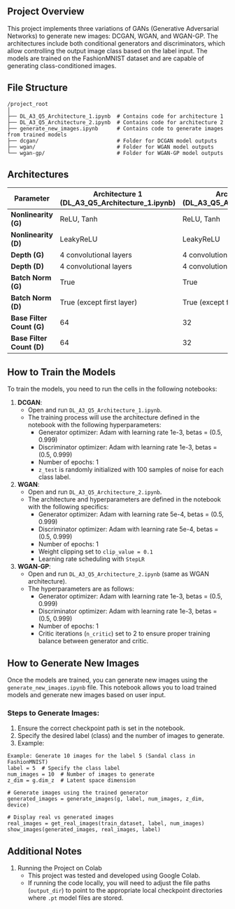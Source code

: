 ## Project Overview

This project implements three variations of GANs (Generative Adversarial Networks) to generate new images: DCGAN, WGAN, and WGAN-GP. The architectures include both conditional generators and discriminators, which allow controlling the output image class based on the label input. The models are trained on the FashionMNIST dataset and are capable of generating class-conditioned images.

## File Structure

```
/project_root
│
├── DL_A3_Q5_Architecture_1.ipynb  # Contains code for architecture 1
├── DL_A3_Q5_Architecture_2.ipynb  # Contains code for architecture 2
├── generate_new_images.ipynb      # Contains code to generate images from trained models
├── dcgan/                         # Folder for DCGAN model outputs
├── wgan/                          # Folder for WGAN model outputs
└── wgan-gp/                       # Folder for WGAN-GP model outputs
```

## Architectures

| Parameter                 | Architecture 1 (DL_A3_Q5_Architecture_1.ipynb) | Architecture 2 (DL_A3_Q5_Architecture_2.ipynb) |
| ------------------------- | ---------------------------------------------- | ---------------------------------------------- |
| **Nonlinearity (G)**      | ReLU, Tanh                                     | ReLU, Tanh                                     |
| **Nonlinearity (D)**      | LeakyReLU                                      | LeakyReLU                                      |
| **Depth (G)**             | 4 convolutional layers                         | 4 convolutional layers                         |
| **Depth (D)**             | 4 convolutional layers                         | 4 convolutional layers                         |
| **Batch Norm (G)**        | True                                           | True                                           |
| **Batch Norm (D)**        | True (except first layer)                      | True (except first layer)                      |
| **Base Filter Count (G)** | 64                                             | 32                                             |
| **Base Filter Count (D)** | 64                                             | 32                                             |



## How to Train the Models

To train the models, you need to run the cells in the following notebooks:

1. **DCGAN**:
   - Open and run `DL_A3_Q5_Architecture_1.ipynb`.
   - The training process will use the architecture defined in the notebook with the following hyperparameters:
     - Generator optimizer: Adam with learning rate 1e-3, betas = (0.5, 0.999)
     - Discriminator optimizer: Adam with learning rate 1e-3, betas = (0.5, 0.999)
     - Number of epochs: 1
     - `z_test` is randomly initialized with 100 samples of noise for each class label.
2. **WGAN**:
   - Open and run `DL_A3_Q5_Architecture_2.ipynb`.
   - The architecture and hyperparameters are defined in the notebook with the following specifics:
     - Generator optimizer: Adam with learning rate 5e-4, betas = (0.5, 0.999)
     - Discriminator optimizer: Adam with learning rate 5e-4, betas = (0.5, 0.999)
     - Number of epochs: 1
     - Weight clipping set to `clip_value = 0.1`
     - Learning rate scheduling with `StepLR`
3. **WGAN-GP**:
   - Open and run `DL_A3_Q5_Architecture_2.ipynb` (same as WGAN architecture).
   - The hyperparameters are as follows:
     - Generator optimizer: Adam with learning rate 1e-3, betas = (0.5, 0.999)
     - Discriminator optimizer: Adam with learning rate 1e-3, betas = (0.5, 0.999)
     - Number of epochs: 1
     - Critic iterations (`n_critic`) set to 2 to ensure proper training balance between generator and critic.

## How to Generate New Images

Once the models are trained, you can generate new images using the `generate_new_images.ipynb` file. This notebook allows you to load trained models and generate new images based on user input.

### Steps to Generate Images:

1. Ensure the correct checkpoint path is set in the notebook.
2. Specify the desired label (class) and the number of images to generate.
3. Example:

```
Example: Generate 10 images for the label 5 (Sandal class in FashionMNIST)
label = 5  # Specify the class label
num_images = 10  # Number of images to generate
z_dim = g.dim_z  # Latent space dimension

# Generate images using the trained generator
generated_images = generate_images(g, label, num_images, z_dim, device)

# Display real vs generated images
real_images = get_real_images(train_dataset, label, num_images)
show_images(generated_images, real_images, label)
```

## Additional Notes

1. Running the Project on Colab
   - This project was tested and developed using Google Colab.
   - If running the code locally, you will need to adjust the file paths (`output_dir`) to point to the appropriate local checkpoint directories where `.pt` model files are stored.